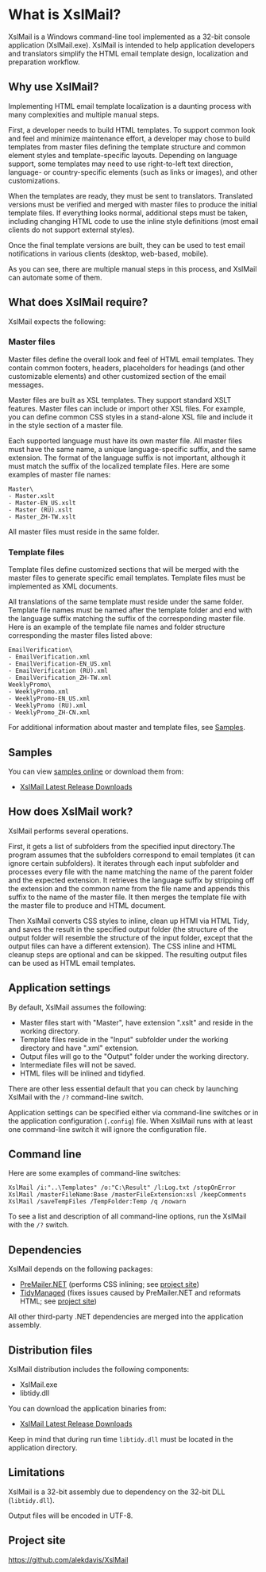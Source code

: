# What is XslMail?
XslMail is a Windows command-line tool implemented as a 32-bit console application (XslMail.exe). XslMail is intended to help application developers and translators simplify the HTML email template design, localization and preparation workflow.

## Why use XslMail? 

Implementing HTML email template localization is a daunting process with many complexities and multiple manual steps. 

First, a developer needs to build HTML templates. To support common look and feel and minimize maintenance effort, a developer may chose to build templates from master files defining the template structure and common element styles and template-specific layouts. Depending on language support, some templates may need to use right-to-left text direction, language- or country-specific elements (such as links or images), and other customizations.

When the templates are ready, they must be sent to translators. Translated versions must be verified and merged with master files to produce the initial template files. If everything looks normal, additional steps must be taken, including changing HTML code to use the inline style definitions (most email clients do not support external styles).

Once the final template versions are built, they can be used to test email notifications in various clients (desktop, web-based, mobile).

As you can see, there are multiple manual steps in this process, and XslMail can automate some of them.

## What does XslMail require?

XslMail expects the following:

### Master files

Master files define the overall look and feel of HTML email templates. They contain common footers, headers, placeholders for headings (and other customizable elements) and other customized section of the email messages.

Master files are built as XSL templates. They support standard XSLT features. Master files can include or import other XSL files. For example, you can define common CSS styles in a stand-alone XSL file and include it in the style section of a master file.

Each supported language must have its own master file. All master files must have the same name, a unique language-specific suffix, and the same extension. The format of the language suffix is not important, although it must match the suffix of the localized template files. Here are some examples of master file names:
```
Master\
- Master.xslt
- Master-EN_US.xslt
- Master (RU).xslt
- Master_ZH-TW.xslt
```
All master files must reside in the same folder. 

### Template files

Template files define customized sections that will be merged with the master files to generate specific email templates. Template files must be implemented as XML documents.

All translations of the same template must reside under the same folder. Template file names must be named after the template folder and end with the language suffix matching the suffix of the corresponding master file. Here is an example of the template file names and folder structure corresponding the master files listed above:
```
EmailVerification\
- EmailVerification.xml
- EmailVerification-EN_US.xml
- EmailVerification (RU).xml
- EmailVerification_ZH-TW.xml
WeeklyPromo\
- WeeklyPromo.xml
- WeeklyPromo-EN_US.xml
- WeeklyPromo (RU).xml
- WeeklyPromo_ZH-CN.xml
```
For additional information about master and template files, see [Samples](#samples).

## Samples

You can view [samples online](../../tree/master/Samples) or download them from:

- [XslMail Latest Release Downloads](../../releases)

## How does XslMail work?

XslMail performs several operations. 

First, it gets a list of subfolders from the specified input directory.The program assumes that the subfolders correspond to email templates (it can ignore certain subfolders). It iterates through each input subfolder and processes every file with the name matching the name of the parent folder and the expected extension. It retrieves the language suffix by stripping off the extension and the common name from the file name and appends this suffix to the name of the master file. It then merges the template file with the master file to produce and HTML document.

Then XslMail converts CSS styles to inline, clean up HTMl via HTML Tidy, and saves the result in the specified output folder (the structure of the output folder will resemble the structure of the input folder, except that the output files can have a different extension). The CSS inline and HTML cleanup steps are optional and can be skipped. The resulting output files can be used as HTML email templates.

## Application settings

By default, XslMail assumes the following:

- Master files start with "Master", have extension ".xslt" and reside in the working directory.
- Template files reside in the "Input" subfolder under the working directory and have ".xml" extension.
- Output files will  go to the "Output" folder under the working directory.
- Intermediate files will not be saved.
- HTML files will be inlined and tidyfied.

There are other less essential default that you can check by launching XslMail with the ```/?``` command-line switch.

Application settings can be specified either via command-line switches or in the application configuration (```.config```) file. When XslMail runs with at least one command-line switch it will ignore the configuration file.

## Command line

Here are some examples of command-line switches:

  ```XslMail /i:"..\Templates" /o:"C:\Result" /l:Log.txt /stopOnError```
  ```XslMail /masterFileName:Base /masterFileExtension:xsl /keepComments```
  ```XslMail /saveTempFiles /TempFolder:Temp /q /nowarn```

To see a list and description of all command-line options, run the XslMail with the ```/?``` switch.

## Dependencies

XslMail depends on the following packages:

- [PreMailer.NET](https://www.nuget.org/packages/PreMailer.Net) (performs CSS inlining; see [project site](https://github.com/milkshakesoftware/PreMailer.Net))
- [TidyManaged](https://www.nuget.org/packages/TidyManaged/) (fixes issues caused by PreMailer.NET and reformats HTML; see [project site](https://github.com/markbeaton/TidyManaged))

All other third-party .NET dependencies are merged into the application assembly.

## Distribution files

XslMail distribution includes the following components:

- XslMail.exe
- libtidy.dll

You can download the application binaries from:

- [XslMail Latest Release Downloads](../../releases)

Keep in mind that during run time ```libtidy.dll``` must be located in the application directory.

## Limitations

XslMail is a 32-bit assembly due to dependency on the 32-bit DLL (```libtidy.dll```).

Output files will be encoded in UTF-8.

## Project site

https://github.com/alekdavis/XslMail
